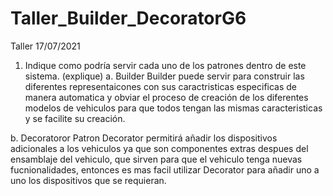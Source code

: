 # Taller_Builder_DecoratorG6
Taller 17/07/2021

1.	Indique como podría servir cada uno de los patrones dentro de este sistema. (explique)
  a.	Builder
    Builder puede servir para construir las diferentes representaicones con sus caractristicas especificas de manera automatica
    y obviar el proceso de creación de los diferentes modelos de vehiculos para que todos tengan las mismas caracteristicas y se 
    facilite su creación.
    
  b.	Decoratoror
    Patron Decorator permitirá añadir los dispositivos adicionales a los vehiculos ya que son componentes extras despues del 
    ensamblaje del vehiculo, que sirven para que el vehiculo tenga nuevas fucnionalidades, entonces es mas facil utilizar 
    Decorator para añadir uno a uno los dispositivos que se requieran.
